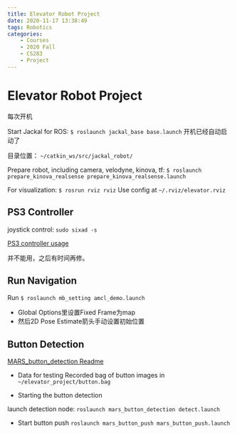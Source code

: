 ```yaml
---
title: Elevator Robot Project
date: 2020-11-17 13:38:49
tags: Robotics
categories:
    - Courses
    - 2020 Fall
    - CS283
    - Project
---
```


# Elevator Robot Project
每次开机

Start Jackal for ROS:
`$ roslaunch jackal_base base.launch` 开机已经自动启动了

目录位置：
`~/catkin_ws/src/jackal_robot/`

Prepare robot, including camera, velodyne, kinova, tf:
`$ roslaunch prepare_kinova_realsense prepare_kinova_realsense.launch`

For visualization:
`$ rosrun rviz rviz`
Use config at `~/.rviz/elevator.rviz`

## PS3 Controller
joystick control: `sudo sixad -s`

[PS3 controller usage](https://support.playstation.com/s/article/PS3-Pair-and-Assign-Controllers?language=en_US)

并不能用，之后有时间再修。


## Run Navigation
Run `$ roslaunch mb_setting amcl_demo.launch`

* Global Options里设置Fixed Frame为map
* 然后2D Pose Estimate箭头手动设置初始位置


## Button Detection
[MARS_button_detection Readme](https://star-center.shanghaitech.edu.cn/gitlab/MARS/MARS-Manipulation/mars_button_detection/-/blob/master/README.md)

* Data for testing
Recorded bag of button images in `~/elevator_project/button.bag`

* Starting the button detection

launch detection node: 
`roslaunch mars_button_detection detect.launch`

* Start button push
`roslaunch mars_button_push mars_button_push.launch`
